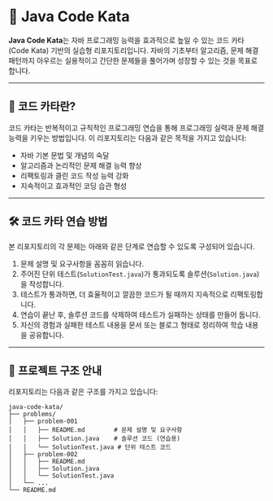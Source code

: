 # 🚀 Java Code Kata

**Java Code Kata**는 자바 프로그래밍 능력을 효과적으로 높일 수 있는 코드 카타(Code Kata) 기반의 실습형 리포지토리입니다. 자바의 기초부터 알고리즘, 문제 해결 패턴까지 아우르는 실용적이고 간단한 문제들을 풀어가며 성장할 수 있는 것을 목표로 합니다.

---

## 🥋 코드 카타란?

코드 카타는 반복적이고 규칙적인 프로그래밍 연습을 통해 프로그래밍 실력과 문제 해결 능력을 키우는 방법입니다. 이 리포지토리는 다음과 같은 목적을 가지고 있습니다:

- 자바 기본 문법 및 개념의 숙달
- 알고리즘과 논리적인 문제 해결 능력 향상
- 리팩토링과 클린 코드 작성 능력 강화
- 지속적이고 효과적인 코딩 습관 형성

---

## 🛠️ 코드 카타 연습 방법

본 리포지토리의 각 문제는 아래와 같은 단계로 연습할 수 있도록 구성되어 있습니다.

1. 문제 설명 및 요구사항을 꼼꼼히 읽습니다.
2. 주어진 단위 테스트(`SolutionTest.java`)가 통과되도록 솔루션(`Solution.java`)을 작성합니다.
3. 테스트가 통과하면, 더 효율적이고 깔끔한 코드가 될 때까지 지속적으로 리팩토링합니다.
4. 연습이 끝난 후, 솔루션 코드를 삭제하여 테스트가 실패하는 상태를 만들어 둡니다.
5. 자신의 경험과 실패한 테스트 내용을 문서 또는 블로그 형태로 정리하여 학습 내용을 공유합니다.

---

## 📂 프로젝트 구조 안내

리포지토리는 다음과 같은 구조를 가지고 있습니다:

```
java-code-kata/
├── problems/
│   ├── problem-001
│   │   ├── README.md        # 문제 설명 및 요구사항
│   │   ├── Solution.java    # 솔루션 코드 (연습용)
│   │   └── SolutionTest.java # 단위 테스트 코드
│   ├── problem-002
│   │   ├── README.md
│   │   ├── Solution.java
│   │   └── SolutionTest.java
│   └── ...
└── README.md
```
